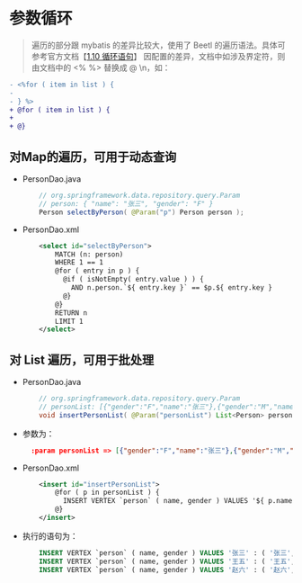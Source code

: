 # 参数循环

> 遍历的部分跟 mybatis 的差异比较大，使用了 Beetl 的遍历语法。具体可参考官方文档【[1.10 循环语句](https://www.kancloud.cn/xiandafu/beetl3_guide/2138952)】
> 因配置的差异，文档中如涉及界定符，则由文档中的 <% %> 替换成 @ \n，如：
  ```diff
  - <%for ( item in list ) { 
  -                         
  - } %>                
  + @for ( item in list ) {
  +                       
  + @}                 
  ```

## 对Map的遍历，可用于动态查询
- PersonDao.java
    ```java
        // org.springframework.data.repository.query.Param
        // person: { "name": "张三", "gender": "F" }
        Person selectByPerson( @Param("p") Person person );
    ```

- PersonDao.xml
    ```xml
        <select id="selectByPerson">
            MATCH (n: person)
            WHERE 1 == 1 
            @for ( entry in p ) {
              @if ( isNotEmpty( entry.value ) ) {
                AND n.person.`${ entry.key }` == $p.${ entry.key }
              @}
            @}
            RETURN n
            LIMIT 1
        </select>
    ```

## 对 List 遍历，可用于批处理
- PersonDao.java
    ```java
        // org.springframework.data.repository.query.Param
        // personList: [{"gender":"F","name":"张三"},{"gender":"M","name":"王五"},{"gender":"F","name":"赵六"}]
        void insertPersonList( @Param("personList") List<Person> personList );
    ```

- 参数为：
    ```json
      :param personList => [{"gender":"F","name":"张三"},{"gender":"M","name":"王五"},{"gender":"F","name":"赵六"}]
    ```

- PersonDao.xml
    ```xml
        <insert id="insertPersonList">
            @for ( p in personList ) {
              INSERT VERTEX `person` ( name, gender ) VALUES '${ p.name }' : ( '${ p.name }', '${ p.gender }' );
            @}
        </insert>
    ```

- 执行的语句为：
    ```sql
        INSERT VERTEX `person` ( name, gender ) VALUES '张三' : ( '张三', 'F' );
        INSERT VERTEX `person` ( name, gender ) VALUES '王五' : ( '王五', 'M' );
        INSERT VERTEX `person` ( name, gender ) VALUES '赵六' : ( '赵六', 'F' );
    ```
<!-- 
### nebula >= v3.2.0  起，多了下面的用法，在修改数据的时候可以传参数变量名给数据库
  - PersonDao.xml
      ```xml
        <insert id="insertPersonList">
            @for ( p in personList ) {
              INSERT VERTEX `person` ( name, gender )
                VALUES '${ p.name }' : ( '$personList[${pLP.dataIndex}].name', '$personList[${pLP.dataIndex}].gender' );
            @}
        </insert>
      ```
      > 此处，当前元素是 xxx 时，`LP` 做为后缀，可用于多种循环变量的获取
      > - xxxLP.index：当前索引，从1开始
      > - xxxLP.dataIndex：当前索引，从0开始
      > - xxxLP.size：集合的长度
      > - xxxLP.first：是否是第一个
      > - xxxLP.last：是否是最后一个
      > - xxxLP.even：索引是否是偶数
      > - xxxLP.odd：索引是否是奇数

  - 执行的语句为：
      ```sql
        INSERT VERTEX `person` ( name, gender )
          VALUES '张三' : ( '$personList[0].name', '$personList[0].gender' );
        INSERT VERTEX `person` ( name, gender )
          VALUES '王五' : ( '$personList[1].name', '$personList[1].gender' );
        INSERT VERTEX `person` ( name, gender )
          VALUES '赵六' : ( '$personList[2].name', '$personList[2].gender' );
      ```
-->
